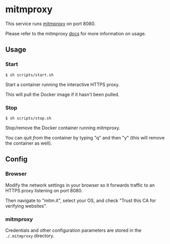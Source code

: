 # mitmproxy

This service runs [mitmproxy](https://mitmproxy.org/) on port 8080.

Please refer to the mitmproxy [docs](https://docs.mitmproxy.org/stable/) for more information on usage.

## Usage

### Start

`$ sh scripts/start.sh`

Start a container running the interactive HTTPS proxy.

This will pull the Docker image if it hasn't been pulled.

### Stop

`$ sh scripts/stop.sh`

Stop/remove the Docker container running mitmproxy.

You can quit *from* the container by typing "q" and then "y" (this will remove the container as well).

## Config

### Browser

Modify the network settings in your browser so it forwards traffic to an HTTPS proxy listening on port 8080.

Then navigate to "mitm.it", select your OS, and check "Trust this CA for verifying websites".

### mitmproxy

Credentials and other configuration parameters are stored in the `./.mitmproxy` directory.
